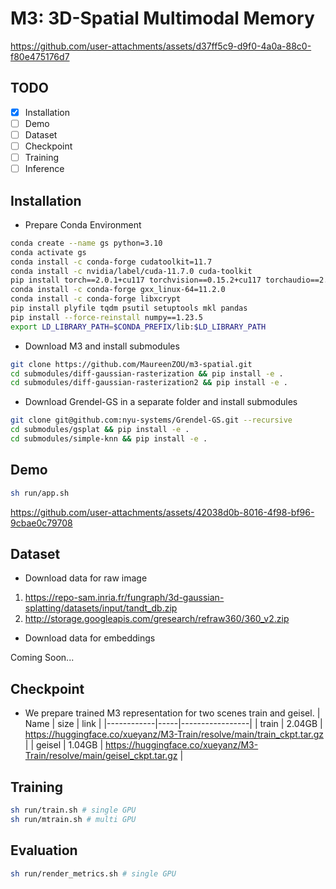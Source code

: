 # M3: 3D-Spatial Multimodal Memory
https://github.com/user-attachments/assets/d37ff5c9-d9f0-4a0a-88c0-f80e475176d7

## TODO
- [x] Installation
- [ ] Demo
- [ ] Dataset
- [ ] Checkpoint
- [ ] Training
- [ ] Inference

## Installation
* Prepare Conda Environment
```sh
conda create --name gs python=3.10
conda activate gs
conda install -c conda-forge cudatoolkit=11.7
conda install -c nvidia/label/cuda-11.7.0 cuda-toolkit
pip install torch==2.0.1+cu117 torchvision==0.15.2+cu117 torchaudio==2.0.2+cu117 -f https://download.pytorch.org/whl/torch_stable.html
conda install -c conda-forge gxx_linux-64=11.2.0
conda install -c conda-forge libxcrypt
pip install plyfile tqdm psutil setuptools mkl pandas
pip install --force-reinstall numpy==1.23.5
export LD_LIBRARY_PATH=$CONDA_PREFIX/lib:$LD_LIBRARY_PATH
```
* Download M3 and install submodules
```sh
git clone https://github.com/MaureenZOU/m3-spatial.git
cd submodules/diff-gaussian-rasterization && pip install -e .
cd submodules/diff-gaussian-rasterization2 && pip install -e .
```

* Download Grendel-GS in a separate folder and install submodules
```sh
git clone git@github.com:nyu-systems/Grendel-GS.git --recursive
cd submodules/gsplat && pip install -e .
cd submodules/simple-knn && pip install -e .
```

## Demo
```sh
sh run/app.sh
```
https://github.com/user-attachments/assets/42038d0b-8016-4f98-bf96-9cbae0c79708

## Dataset
* Download data for raw image
1. https://repo-sam.inria.fr/fungraph/3d-gaussian-splatting/datasets/input/tandt_db.zip
2. http://storage.googleapis.com/gresearch/refraw360/360_v2.zip

* Download data for embeddings

Coming Soon...

## Checkpoint
* We prepare trained M3 representation for two scenes train and geisel.
| Name       | size | link      |
|------------|-----|-----------------|
| train      | 2.04GB  | https://huggingface.co/xueyanz/M3-Train/resolve/main/train_ckpt.tar.gz   |
| geisel     | 1.04GB  | https://huggingface.co/xueyanz/M3-Train/resolve/main/geisel_ckpt.tar.gz  |

## Training
```sh
sh run/train.sh # single GPU
sh run/mtrain.sh # multi GPU
```

## Evaluation
```sh
sh run/render_metrics.sh # single GPU
```
